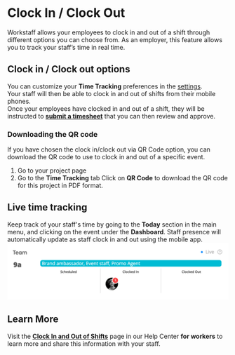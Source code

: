 # Clock In / Clock Out

Workstaff allows your employees to clock in and out of a shift through different options you can choose from.
As an employer, this feature allows you to track your staff’s time in real time. 


## Clock in / Clock out options  
You can customize your **Time Tracking** preferences in the [settings](../customize/account.md).   
Your staff will then be able to clock in and out of shifts from their mobile phones.  
Once your employees have clocked in and out of a shift, they will be instructed to **[submit a timesheet](submissions.md)** that you can then review and approve. 

### Downloading the QR code
If you have chosen the clock in/clock out via QR Code option, you can download the QR code to use to clock in and out of a specific event.

1. Go to your project page
2. Go to the **Time Tracking** tab
Click on **QR Code** to download the QR code for this project in PDF format.

## Live time tracking 
Keep track of your staff's time by going to the **Today** section in the main menu, and clicking on the event under the **Dashboard**. Staff presence will automatically update as staff clock in and out using the mobile app. 
![img.png](img.png)

## Learn More
Visit the [**Clock In and Out of Shifts**](https://help.workstaff.app/docs/workers/manage-your-time/clockin/) page in our Help Center **for workers** to learn more and share this information with your staff. 

